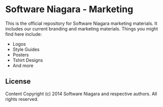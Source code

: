 # Software Niagara - Marketing

This is the official repository for Software Niagara marketing materials. It includes our current branding and marketing materials. Things you might find here include:

* Logos
* Style Guides
* Posters
* Tshirt Designs
* And more

## License

Content Copyright (c) 2014 Software Niagara and respective authors. All rights reserved.


